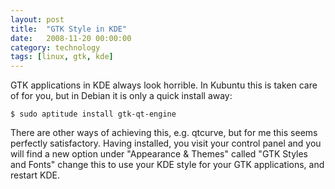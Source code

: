 ```yaml
---
layout: post
title:  "GTK Style in KDE"
date:   2008-11-20 00:00:00
category: technology
tags: [linux, gtk, kde]
---
```


GTK applications in KDE always look horrible.  In Kubuntu this is taken care of for you, but in Debian it is only a quick install away:

    $ sudo aptitude install gtk-qt-engine

<!--more-->

There are other ways of achieving this, e.g. qtcurve, but for me this seems perfectly satisfactory.  Having installed, you visit your control panel and you will find a new option under "Appearance & Themes" called "GTK Styles and Fonts" change this to use your KDE style for your GTK applications, and restart KDE.
